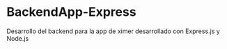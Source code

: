 # BackendApp-Express
Desarrollo del backend para la app de ximer desarrollado con Express.js y Node.js
